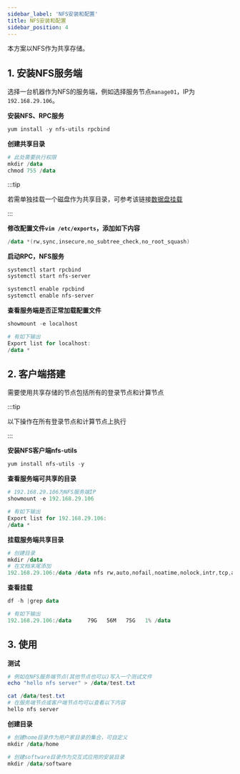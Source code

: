 ```yaml
---
sidebar_label: 'NFS安装和配置'
title: NFS安装和配置
sidebar_position: 4
---
```


本方案以NFS作为共享存储。

## 1. 安装NFS服务端

选择一台机器作为NFS的服务端，例如选择服务节点`manage01`，IP为`192.168.29.106`。

**安装NFS、RPC服务**

```PowerShell
yum install -y nfs-utils rpcbind
```

**创建共享目录**

```PowerShell
# 此处需要执行权限
mkdir /data
chmod 755 /data
```

:::tip

若需单独挂载一个磁盘作为共享目录，可参考该链接[数据盘挂载](./mount-disk.md) 

:::

**修改配置文件`vim /etc/exports`，添加如下内容**

```PowerShell
/data *(rw,sync,insecure,no_subtree_check,no_root_squash)
```

**启动RPC，NFS服务**

```Bash
systemctl start rpcbind 
systemctl start nfs-server 

systemctl enable rpcbind 
systemctl enable nfs-server
```

**查看服务端是否正常加载配置文件**

```PowerShell
showmount -e localhost

# 有如下输出
Export list for localhost:
/data *
```

## 2. 客户端搭建

需要使用共享存储的节点包括所有的登录节点和计算节点

:::tip

以下操作在所有登录节点和计算节点上执行

:::

**安装NFS客户端nfs-utils**

```PowerShell
yum install nfs-utils -y
```

**查看服务端可共享的目录**

```PowerShell
# 192.168.29.106为NFS服务端IP
showmount -e 192.168.29.106

# 有如下输出
Export list for 192.168.29.106:
/data *
```

**挂载服务端共享目录**

```PowerShell
# 创建目录
mkdir /data
# 在文档末尾添加
192.168.29.106:/data /data nfs rw,auto,nofail,noatime,nolock,intr,tcp,actimeo=1800 0 0
```

**查看挂载**

```PowerShell
df -h |grep data

# 有如下输出
192.168.29.106:/data     79G   56M   75G   1% /data
```

## 3. 使用

**测试**

```PowerShell
# 例如在NFS服务端节点(其他节点也可以)写入一个测试文件
echo "hello nfs server" > /data/test.txt

cat /data/test.txt
# 在服务端节点或客户端节点均可以查看以下内容
hello nfs server
```

**创建目录**

```PowerShell
# 创建home目录作为用户家目录的集合，可自定义
mkdir /data/home

# 创建software目录作为交互式应用的安装目录
mkdir /data/software
```